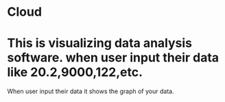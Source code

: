 # Cloud
# This is visualizing data analysis software. when user input their data like 20.2,9000,122,etc.
When user input their data it shows the graph of your data.

